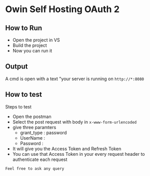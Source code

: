 # Owin Self Hosting OAuth 2

## How to Run
* Open the project in VS
* Build the project
* Now you can run it

## Output

A cmd is open with a text "your server is running on `http://*:8080`

## How to test

Steps to test

* Open the postman 
* Select the post request with body in `x-www-form-urlencoded`
* give three paramters
    * grant_type :  password
    * UserName : <your-username>
    * Password : <your-password>
* It will give you the Access Token and Refresh Token
* You can use that Access Token in your every request header to authenticate each request

`Feel free to ask any query` 
